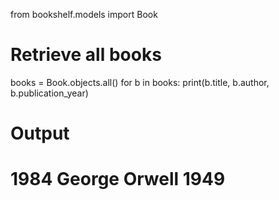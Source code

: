 from bookshelf.models import Book

# Retrieve all books
books = Book.objects.all()
for b in books:
    print(b.title, b.author, b.publication_year)

# Output
# 1984 George Orwell 1949
